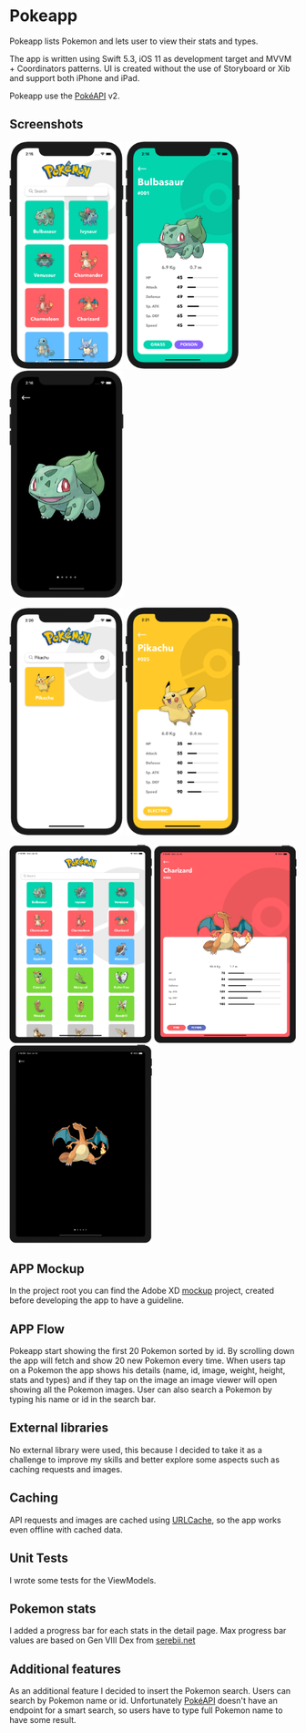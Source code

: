 # Pokeapp
Pokeapp lists Pokemon and lets user to view their stats and types.

The app is written using Swift 5.3, iOS 11 as development target and MVVM + Coordinators patterns.
UI is created without the use of Storyboard or Xib and support both iPhone and iPad.

Pokeapp use the [PokéAPI](https://pokeapi.co/) v2.
## Screenshots
<p>
<img src="./screenshots/1.png?raw=true" width="200">
<img src="./screenshots/2.png?raw=true" width="200">
<img src="./screenshots/3.png?raw=true" width="200">
</p>
<p>
<img src="./screenshots/4.png?raw=true" width="200">
<img src="./screenshots/5.png?raw=true" width="200">
</p>
<p>
<img src="./screenshots/6.png?raw=true" width="250">
<img src="./screenshots/7.png?raw=true" width="250">
<img src="./screenshots/8.png?raw=true" width="250">
</p>

## APP Mockup
In the project root you can find the Adobe XD [mockup](./Pokeapp.xd) project, created before developing the app to have a guideline.
## APP Flow
Pokeapp start showing the first 20 Pokemon sorted by id. By scrolling down the app will fetch and show 20 new Pokemon every time. When users tap on a Pokemon the app shows his details (name, id, image, weight, height, stats and types) and if they tap on the image an image viewer will open showing all the Pokemon images.
User can also search a Pokemon by typing his name or id in the search bar.
## External libraries
No external library were used, this because I decided to take it as a challenge to improve my skills and better explore some aspects such as caching requests and images.
## Caching
API requests and images are cached using [URLCache](https://developer.apple.com/documentation/foundation/urlcache), so the app works even offline with cached data.
## Unit Tests
I wrote some tests for the ViewModels.
## Pokemon stats
I added a progress bar for each stats in the detail page. Max progress bar values are based on Gen VIII Dex from [serebii.net](https://www.serebii.net/pokedex-swsh/stat/hp.shtml)
## Additional features
As an additional feature I decided to insert the Pokemon search.
Users can search by Pokemon name or id. Unfortunately [PokéAPI](https://pokeapi.co/) doesn't have an endpoint for a smart search, so users have to type full Pokemon name to have some result.
